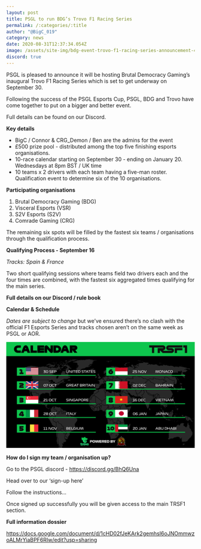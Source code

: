 ```yaml
---
layout: post
title: PSGL to run BDG’s Trovo F1 Racing Series
permalink: /:categories/:title
author: "@BigC_019"
category: news
date: 2020-08-31T12:37:34.054Z
image: /assets/site-img/bdg-event-trovo-f1-racing-series-announcement-4.png
discord: true
---
```

PSGL is pleased to announce it will be hosting Brutal Democracy Gaming’s inaugural Trovo F1 Racing Series which is set to get underway on September 30.

<!--more-->

Following the success of the PSGL Esports Cup, PSGL, BDG and Trovo have come together to put on a bigger and better event.

Full details can be found on our Discord.

**Key details**

* BigC / Connor & CRG_Demon / Ben are the admins for the event
* £500 prize pool - distributed among the top five finishing esports organisations.
* 10-race calendar starting on September 30 - ending on January 20.
  Wednesdays at 8pm BST / UK time
* 10 teams x 2 drivers with each team having a five-man roster.
  Qualification event to determine six of the 10 organisations.

**Participating organisations** 

1. Brutal Democracy Gaming (BDG) 
2. Visceral Esports (VSR) 
3. S2V Esports (S2V)
4. Comrade Gaming (CRG)

The remaining six spots will be filled by the fastest six teams / organisations through the qualification process.

**Qualifying Process - September 16**

*Tracks: Spain & France*

Two short qualifying sessions where teams field two drivers each and the four times are combined, with the fastest six aggregated times qualifying for the main series.

**Full details on our Discord / rule book**

**Calendar & Schedule**

*Dates are subject to change* but we’ve ensured there’s no clash with the official F1 Esports Series and tracks chosen aren’t on the same week as PSGL or AOR.

![](/assets/site-img/trsf1-calendar-option-1.png)

**How do I sign my team / organisation up?**

Go to the PSGL discord - https://discord.gg/BhQ6Una

Head over to our ‘sign-up here’ 

Follow the instructions…

Once signed up successfully you will be given access to the main TRSF1 section.

**Full information dossier** 

<https://docs.google.com/document/d/1cHD02fJeKArk2gemhsI6oJNOmmwzoALMrYiaBPF6RIw/edit?usp=sharing>